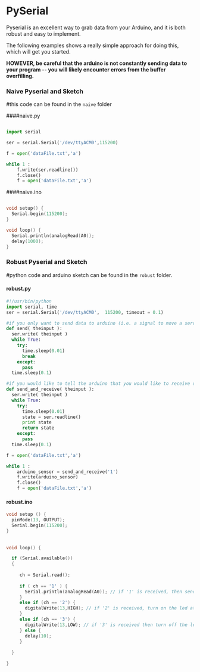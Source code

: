 PySerial
========

Pyserial is an excellent way to grab data from your Arduino, and it is both robust and easy to implement.




The following examples shows a really simple approach for doing this, which will get you started.

**HOWEVER, be careful that the arduino is not constantly sending data to your program -- you will likely encounter errors from the buffer overfilling.**


### Naive Pyserial and Sketch

 #this code can be found in the `naive` folder

####naive.py

```python 

import serial

ser = serial.Serial('/dev/ttyACM0',115200)

f = open('dataFile.txt','a')

while 1 :
    f.write(ser.readline())
    f.close()
    f = open('dataFile.txt','a')
```


####naive.ino
```c

void setup() {
  Serial.begin(115200);
}

void loop() {
  Serial.println(analogRead(A0));
  delay(1000);
}
```


### Robust Pyserial and Sketch

 #python code and arduino sketch can be found in the `robust` folder.

#### robust.py
```python 
#!/usr/bin/python
import serial, time
ser = serial.Serial('/dev/ttyACM0',  115200, timeout = 0.1)

#if you only want to send data to arduino (i.e. a signal to move a servo)
def send( theinput ):
  ser.write( theinput )
  while True:
    try:
      time.sleep(0.01)
      break
    except:
      pass
  time.sleep(0.1)

#if you would like to tell the arduino that you would like to receive data from the arduino
def send_and_receive( theinput ):
  ser.write( theinput )
  while True:
    try:
      time.sleep(0.01)
      state = ser.readline()
      print state
      return state
    except:
      pass
  time.sleep(0.1)

f = open('dataFile.txt','a')

while 1 :
    arduino_sensor = send_and_receive('1')
    f.write(arduino_sensor)
    f.close()
    f = open('dataFile.txt','a')

```

#### robust.ino
```c
void setup () {
  pinMode(13, OUTPUT);
  Serial.begin(115200);
} 
 
 
void loop() {

  if (Serial.available()) 
  {
  
     ch = Serial.read();
      
     if ( ch == '1' ) { 
       Serial.println(analogRead(A0)); // if '1' is received, then send back analog read A0
     } 
     else if (ch == '2') {    
       digitalWrite(13,HIGH); // if '2' is received, turn on the led attached to 13
     } 
     else if (ch == '3') {
       digitalWrite(13,LOW); // if '3' is received then turn off the led attached 13
     } else {
       delay(10);
     }
     
  }
  
}
```
